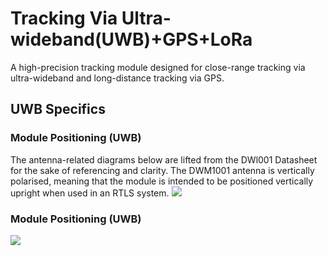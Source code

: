# Tracking Via Ultra-wideband(UWB)+GPS+LoRa
A high-precision tracking module designed for close-range tracking via ultra-wideband and long-distance tracking via GPS.




## UWB Specifics 
### Module Positioning (UWB)
The antenna-related diagrams below are lifted from the DWl001 Datasheet for the sake of referencing and clarity. 
The DWM1001 antenna is vertically polarised, meaning that the module is intended to be positioned vertically
upright when used in an RTLS system. 
<img src="https://github.com/user-attachments/assets/bfe77378-9368-489f-88a7-ed792e20da31"/>




### Module Positioning (UWB)
<img src="https://github.com/user-attachments/assets/bfe77378-9368-489f-88a7-ed792e20da31"/>
